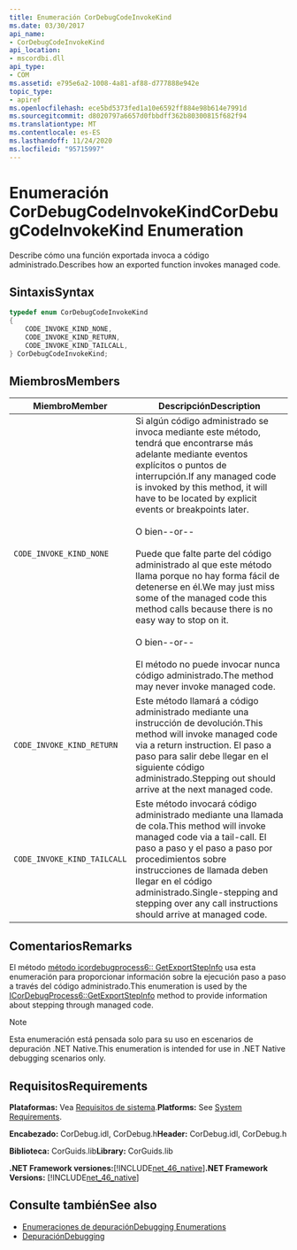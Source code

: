 ```yaml
---
title: Enumeración CorDebugCodeInvokeKind
ms.date: 03/30/2017
api_name:
- CorDebugCodeInvokeKind
api_location:
- mscordbi.dll
api_type:
- COM
ms.assetid: e795e6a2-1008-4a81-af88-d777888e942e
topic_type:
- apiref
ms.openlocfilehash: ece5bd5373fed1a10e6592ff884e98b614e7991d
ms.sourcegitcommit: d8020797a6657d0fbbdff362b80300815f682f94
ms.translationtype: MT
ms.contentlocale: es-ES
ms.lasthandoff: 11/24/2020
ms.locfileid: "95715997"
---
```

# <a name="cordebugcodeinvokekind-enumeration"></a><span data-ttu-id="7a5e4-102">Enumeración CorDebugCodeInvokeKind</span><span class="sxs-lookup"><span data-stu-id="7a5e4-102">CorDebugCodeInvokeKind Enumeration</span></span>

<span data-ttu-id="7a5e4-103">Describe cómo una función exportada invoca a código administrado.</span><span class="sxs-lookup"><span data-stu-id="7a5e4-103">Describes how an exported function invokes managed code.</span></span>  
  
## <a name="syntax"></a><span data-ttu-id="7a5e4-104">Sintaxis</span><span class="sxs-lookup"><span data-stu-id="7a5e4-104">Syntax</span></span>  
  
```cpp  
typedef enum CorDebugCodeInvokeKind  
{  
    CODE_INVOKE_KIND_NONE,
    CODE_INVOKE_KIND_RETURN,
    CODE_INVOKE_KIND_TAILCALL,
} CorDebugCodeInvokeKind;  
```  
  
## <a name="members"></a><span data-ttu-id="7a5e4-105">Miembros</span><span class="sxs-lookup"><span data-stu-id="7a5e4-105">Members</span></span>  
  
|<span data-ttu-id="7a5e4-106">Miembro</span><span class="sxs-lookup"><span data-stu-id="7a5e4-106">Member</span></span>|<span data-ttu-id="7a5e4-107">Descripción</span><span class="sxs-lookup"><span data-stu-id="7a5e4-107">Description</span></span>|  
|------------|-----------------|  
|`CODE_INVOKE_KIND_NONE`|<span data-ttu-id="7a5e4-108">Si algún código administrado se invoca mediante este método, tendrá que encontrarse más adelante mediante eventos explícitos o puntos de interrupción.</span><span class="sxs-lookup"><span data-stu-id="7a5e4-108">If any managed code is invoked by this method, it will have to be located by explicit events or breakpoints later.</span></span><br /><br /> <span data-ttu-id="7a5e4-109">O bien</span><span class="sxs-lookup"><span data-stu-id="7a5e4-109">--or--</span></span><br /><br /> <span data-ttu-id="7a5e4-110">Puede que falte parte del código administrado al que este método llama porque no hay forma fácil de detenerse en él.</span><span class="sxs-lookup"><span data-stu-id="7a5e4-110">We may just miss some of the managed code this method calls because there is no easy way to stop on it.</span></span><br /><br /> <span data-ttu-id="7a5e4-111">O bien</span><span class="sxs-lookup"><span data-stu-id="7a5e4-111">--or--</span></span><br /><br /> <span data-ttu-id="7a5e4-112">El método no puede invocar nunca código administrado.</span><span class="sxs-lookup"><span data-stu-id="7a5e4-112">The method may never invoke managed code.</span></span>|  
|`CODE_INVOKE_KIND_RETURN`|<span data-ttu-id="7a5e4-113">Este método llamará a código administrado mediante una instrucción de devolución.</span><span class="sxs-lookup"><span data-stu-id="7a5e4-113">This method will invoke managed code via a return instruction.</span></span> <span data-ttu-id="7a5e4-114">El paso a paso para salir debe llegar en el siguiente código administrado.</span><span class="sxs-lookup"><span data-stu-id="7a5e4-114">Stepping out should arrive at the next managed code.</span></span>|  
|`CODE_INVOKE_KIND_TAILCALL`|<span data-ttu-id="7a5e4-115">Este método invocará código administrado mediante una llamada de cola.</span><span class="sxs-lookup"><span data-stu-id="7a5e4-115">This method will invoke managed code via a tail-call.</span></span> <span data-ttu-id="7a5e4-116">El paso a paso y el paso a paso por procedimientos sobre instrucciones de llamada deben llegar en el código administrado.</span><span class="sxs-lookup"><span data-stu-id="7a5e4-116">Single-stepping and stepping over any call instructions should arrive at managed code.</span></span>|  
  
## <a name="remarks"></a><span data-ttu-id="7a5e4-117">Comentarios</span><span class="sxs-lookup"><span data-stu-id="7a5e4-117">Remarks</span></span>  

 <span data-ttu-id="7a5e4-118">El método [método icordebugprocess6:: GetExportStepInfo](icordebugprocess6-getexportstepinfo-method.md) usa esta enumeración para proporcionar información sobre la ejecución paso a paso a través del código administrado.</span><span class="sxs-lookup"><span data-stu-id="7a5e4-118">This enumeration is used by the [ICorDebugProcess6::GetExportStepInfo](icordebugprocess6-getexportstepinfo-method.md) method to provide information about stepping through managed code.</span></span>  
  
> [!NOTE]
> <span data-ttu-id="7a5e4-119">Esta enumeración está pensada solo para su uso en escenarios de depuración .NET Native.</span><span class="sxs-lookup"><span data-stu-id="7a5e4-119">This enumeration is intended for use in .NET Native debugging scenarios only.</span></span>  
  
## <a name="requirements"></a><span data-ttu-id="7a5e4-120">Requisitos</span><span class="sxs-lookup"><span data-stu-id="7a5e4-120">Requirements</span></span>  

 <span data-ttu-id="7a5e4-121">**Plataformas:** Vea [Requisitos de sistema](../../get-started/system-requirements.md).</span><span class="sxs-lookup"><span data-stu-id="7a5e4-121">**Platforms:** See [System Requirements](../../get-started/system-requirements.md).</span></span>  
  
 <span data-ttu-id="7a5e4-122">**Encabezado:** CorDebug.idl, CorDebug.h</span><span class="sxs-lookup"><span data-stu-id="7a5e4-122">**Header:** CorDebug.idl, CorDebug.h</span></span>  
  
 <span data-ttu-id="7a5e4-123">**Biblioteca:** CorGuids.lib</span><span class="sxs-lookup"><span data-stu-id="7a5e4-123">**Library:** CorGuids.lib</span></span>  
  
 <span data-ttu-id="7a5e4-124">**.NET Framework versiones:**[!INCLUDE[net_46_native](../../../../includes/net-46-native-md.md)]</span><span class="sxs-lookup"><span data-stu-id="7a5e4-124">**.NET Framework Versions:** [!INCLUDE[net_46_native](../../../../includes/net-46-native-md.md)]</span></span>  
  
## <a name="see-also"></a><span data-ttu-id="7a5e4-125">Consulte también</span><span class="sxs-lookup"><span data-stu-id="7a5e4-125">See also</span></span>

- [<span data-ttu-id="7a5e4-126">Enumeraciones de depuración</span><span class="sxs-lookup"><span data-stu-id="7a5e4-126">Debugging Enumerations</span></span>](debugging-enumerations.md)
- [<span data-ttu-id="7a5e4-127">Depuración</span><span class="sxs-lookup"><span data-stu-id="7a5e4-127">Debugging</span></span>](index.md)
